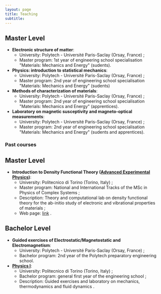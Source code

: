 ```yaml
---
layout: page
title: Teaching
subtitle: 
---
```

##  Master Level
* **Electronic structure of matter**:
  * University: Polytech - Université Paris-Saclay (Orsay, France) ;
  * Master program: 1st year of engineering school specialisation "Materials: Mechanics and Energy" (sudents).
* **Physics: introduction to statistical mechanics**:
  * University: Polytech - Université Paris-Saclay (Orsay, France) ;
  * Master program: 2nd year of engineering school specialisation "Materials: Mechanics and Energy" (sudents)
* **Methods of characterization of materials**:
  * University: Polytech - Université Paris-Saclay (Orsay, France) ;
  * Master program: 2nd year of engineering school specialisation "Materials: Mechanics and Energy" (apprentices).
* **Laboratory on magnetic susceptivity and magneto-optical measurements**:
  * University: Polytech - Université Paris-Saclay (Orsay, France) ;
  * Master program: 2nd year of engineering school specialisation "Materials: Mechanics and Energy" (sudents and apprentices).
 
### Past courses
##  Master Level
* **Introduction to Density Functional Theory ([Advanced Experimental Physics](https://didattica.polito.it/pls/portal30/gap.pkg_guide.viewGap?p_cod_ins=03NQMPF&p_a_acc=2023&p_header=S&p_lang=&multi=N))**:
  * University: Politecnico di Torino (Torino, Italy) ;
  * Master program: National and International Tracks of the MSc in Physics of Complex Systems ;
  * Description: Theory and computational lab on density functional theory for the ab-initio study of electronic and vibrational properties of materials ;
  * Web page: [link](https://github.com/DromaninCM/AEP_DFT) .

##  Bachelor Level
* **Guided exercises of Electrostatic/Magnetostatic and Electromagnetism**:
  * University: Polytech - Université Paris-Saclay (Orsay, France) ;
  * Bachelor program: 2nd year of the Polytech preparatory engineering school.   
* **[Physics I](https://didattica.polito.it/pls/portal30/gap.pkg_guide.viewGap?p_cod_ins=04KXVOD&p_a_acc=2023&p_header=S&p_lang=EN&multi=N)**:
  * University: Politecnico di Torino (Torino, Italy) ;
  * Bachelor program: general first year of the engineering school ;
  * Description: Guided exercises and laboratory on mechanics, thermodynamics and fluid dynamics .


